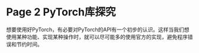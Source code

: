 # Page 2 PyTorch库探究

想要使用好PyTorch，有必要对PyTorch的API有一个初步的认识。这样当我们想使用某种功能、实现某种操作时，就可以尽可能多的使用官方的实现，避免程序错误和节约时间。
